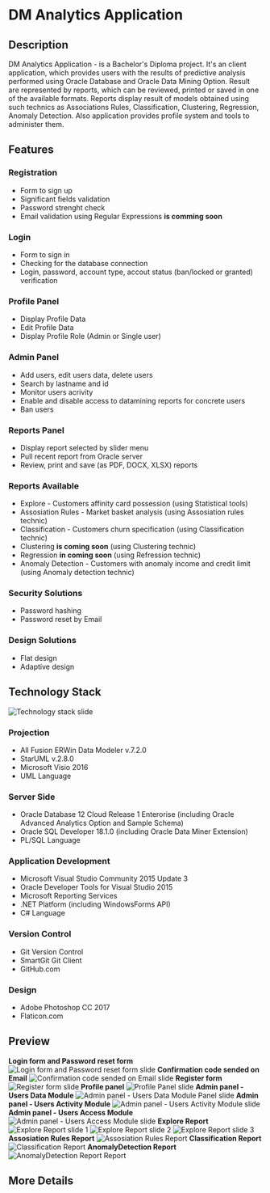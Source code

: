 # DM Analytics Application
## Description
DM Analytics Application - is a Bachelor's Diploma project. It's an client application, which provides users with the results of predictive analysis performed using Oracle Database and Oracle Data Mining Option. Result are represented by reports, which can be reviewed, printed or saved in one of the available formats. Reports display result of models obtained using such technics as Associations Rules, Classification, Clustering, Regression, Anomaly Detection. Also application provides profile system and tools to administer them.
## Features
### Registration
* Form to sign up
* Significant fields validation
* Password strenght check
* Email validation using Regular Expressions **is comming soon**
### Login
* Form to sign in
* Сhecking for the database connection
* Login, password, account type, accout status (ban/locked or granted) verification
### Profile Panel
* Display Profile Data
* Edit Profile Data
* Display Profile Role (Admin or Single user)
### Admin Panel
* Add users, edit users data, delete users
* Search by  lastname and id
* Monitor users acrivity
* Enable and disable access to datamining reports for concrete users
* Ban users
### Reports Panel
* Display report selected by slider menu
* Pull recent report from Oracle server
* Review, print and save (as PDF, DOCX, XLSX) reports
### Reports Available
* Explore - Customers affinity card possession (using Statistical tools)
* Assosiation Rules - Market basket analysis (using Assosiation rules technic)
* Classification - Customers churn specification (using Classification technic)
* Clustering **is coming soon** (using Clustering technic)
* Regression **in coming soon** (using Refression technic)
* Anomaly Detection - Customers with anomaly income and credit limit (using Anomaly detection technic)
### Security Solutions
* Password hashing
* Password reset by Email
### Design Solutions
* Flat design
* Adaptive design
## Technology Stack
![Technology stack slide](https://github.com/smoukiDev/DiplomaRepo/blob/develop/DiplomaClient/Preview%20Screenshots/TechStack.jpg?raw=true)
### Projection
* All Fusion ERWin Data Modeler v.7.2.0 
* StarUML v.2.8.0
* Microsoft Visio 2016
* UML Language
### Server Side
* Oracle Database 12 Cloud Release 1 Enterorise (including Oracle Advanced Analytics Option and Sample Schema)
* Oracle SQL Developer 18.1.0 (including Oracle Data Miner Extension)
* PL/SQL Language
### Application Development
* Microsoft Visual Studio Community 2015 Update 3
* Oracle Developer Tools for Visual Studio 2015
* Microsoft Reporting Services
* .NET Platform (including WindowsForms API)
* C# Language
### Version Control
* Git Version Control
* SmartGit Git Client
* GitHub.com
### Design
* Adobe Photoshop CC 2017
* Flaticon.com
## Preview
**Login form and Password reset form**
![Login form and Password reset form slide](https://github.com/smoukiDev/DiplomaRepo/blob/develop/DiplomaClient/Preview%20Screenshots/Login%20&%20PassReset.jpg?raw=true)
**Confirmation code sended on Email**
![Confirmation code sended on Email slide](https://github.com/smoukiDev/DiplomaRepo/blob/develop/DiplomaClient/Preview%20Screenshots/Gmail%20Password%20Reset.png?raw=true)
**Register form**
![Register form slide](https://github.com/smoukiDev/DiplomaRepo/blob/develop/DiplomaClient/Preview%20Screenshots/RegisterForm.jpg?raw=true)
**Profile panel**
![Profile Panel slide](https://github.com/smoukiDev/DiplomaRepo/blob/develop/DiplomaClient/Preview%20Screenshots/ProfilePanel.jpg?raw=true)
**Admin panel - Users Data Module**
![Admin panel - Users Data Module Panel slide](https://github.com/smoukiDev/DiplomaRepo/blob/develop/DiplomaClient/Preview%20Screenshots/AdminPanel%20-%20UserData.jpg?raw=true)
**Admin panel - Users Activity Module**
![Admin panel - Users Activity Module slide](https://github.com/smoukiDev/DiplomaRepo/blob/develop/DiplomaClient/Preview%20Screenshots/AdminPanel%20-%20UserActivity.jpg?raw=true)
**Admin panel - Users Access Module**
![Admin panel - Users Access Module slide](https://github.com/smoukiDev/DiplomaRepo/blob/develop/DiplomaClient/Preview%20Screenshots/AdminPanel%20-%20UserModels.jpg?raw=true)
**Explore Report**
![Explore Report slide 1](https://github.com/smoukiDev/DiplomaRepo/blob/develop/DiplomaClient/Preview%20Screenshots/Explore%20Report%20Part1.jpg?raw=true)
![Explore Report slide 2](https://github.com/smoukiDev/DiplomaRepo/blob/develop/DiplomaClient/Preview%20Screenshots/Explore%20Report%20Part2.jpg?raw=true)
![Explore Report slide 3](https://github.com/smoukiDev/DiplomaRepo/blob/develop/DiplomaClient/Preview%20Screenshots/Explore%20Report%20Part3.jpg?raw=true)
**Assosiation Rules Report**
![Assosiation Rules Report](https://github.com/smoukiDev/DiplomaRepo/blob/develop/DiplomaClient/Preview%20Screenshots/Assosiation%20Rules%20Report.jpg?raw=true)
**Classification Report**
![Classification Report](https://github.com/smoukiDev/DiplomaRepo/blob/develop/DiplomaClient/Preview%20Screenshots/Classification%20Report.jpg?raw=true)
**AnomalyDetection Report**
![AnomalyDetection Report Report](https://github.com/smoukiDev/DiplomaRepo/blob/develop/DiplomaClient/Preview%20Screenshots/AnomalyDetection%20Report.jpg?raw=true)
## More Details
